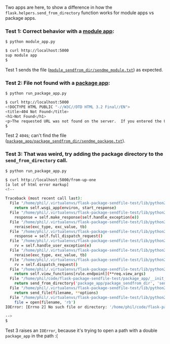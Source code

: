 Two apps are here, to show a difference in how the `flask.helpers.send_from_directory` function works for module apps vs package apps.

### Test 1: Correct behavior with a [module app](module_app.py):

`$ python module_app.py`

```bash
$ curl http://localhost:5000
sup module app
$ 
```

Test 1 sends the file ([`module_sendfrom_dir/sendme_module.txt`](module_sendfrom_dir/sendme_module.txt)) as expected.


### Test 2: File not found with a [package app](package_app/__init__.py):

`$ python run_package_app.py`

```bash
$ curl http://localhost:5000
<!DOCTYPE HTML PUBLIC "-//W3C//DTD HTML 3.2 Final//EN">
<title>404 Not Found</title>
<h1>Not Found</h1>
<p>The requested URL was not found on the server.  If you entered the URL manually please check your spelling and try again.</p>
$ 
```

Test 2 `404`s; can't find the file ([`package_app/package_sendfrom_dir/sendme_package.txt`](package_app/package_sendfrom_dir/sendme_package.txt)).


### Test 3: That was weird, try adding the package directory to the `send_from_directory` call.

`$ python run_package_app.py`

```bash
$ curl http://localhost:5000/from-up-one
[a lot of html error markup]
<!--

Traceback (most recent call last):
  File "/home/phil/.virtualenvs/flask-package-sendfile-test/lib/python2.7/site-packages/flask/app.py", line 1836, in __call__
    return self.wsgi_app(environ, start_response)
  File "/home/phil/.virtualenvs/flask-package-sendfile-test/lib/python2.7/site-packages/flask/app.py", line 1820, in wsgi_app
    response = self.make_response(self.handle_exception(e))
  File "/home/phil/.virtualenvs/flask-package-sendfile-test/lib/python2.7/site-packages/flask/app.py", line 1403, in handle_exception
    reraise(exc_type, exc_value, tb)
  File "/home/phil/.virtualenvs/flask-package-sendfile-test/lib/python2.7/site-packages/flask/app.py", line 1817, in wsgi_app
    response = self.full_dispatch_request()
  File "/home/phil/.virtualenvs/flask-package-sendfile-test/lib/python2.7/site-packages/flask/app.py", line 1477, in full_dispatch_request
    rv = self.handle_user_exception(e)
  File "/home/phil/.virtualenvs/flask-package-sendfile-test/lib/python2.7/site-packages/flask/app.py", line 1381, in handle_user_exception
    reraise(exc_type, exc_value, tb)
  File "/home/phil/.virtualenvs/flask-package-sendfile-test/lib/python2.7/site-packages/flask/app.py", line 1475, in full_dispatch_request
    rv = self.dispatch_request()
  File "/home/phil/.virtualenvs/flask-package-sendfile-test/lib/python2.7/site-packages/flask/app.py", line 1461, in dispatch_request
    return self.view_functions[rule.endpoint](**req.view_args)
  File "/home/phil/code/flask-package-sendfile-test/package_app/__init__.py", line 11, in hello_package2
    return send_from_directory('package_app/package_sendfrom_dir', 'sendme_package.txt')
  File "/home/phil/.virtualenvs/flask-package-sendfile-test/lib/python2.7/site-packages/flask/helpers.py", line 616, in send_from_directory
    return send_file(filename, **options)
  File "/home/phil/.virtualenvs/flask-package-sendfile-test/lib/python2.7/site-packages/flask/helpers.py", line 520, in send_file
    file = open(filename, 'rb')
IOError: [Errno 2] No such file or directory: '/home/phil/code/flask-package-sendfile-test/package_app/package_app/package_sendfrom_dir/sendme_package.txt'

-->
$ 
```

Test 3 raises an `IOError`, because it's trying to open a path with a double `package_app` in the path :(
